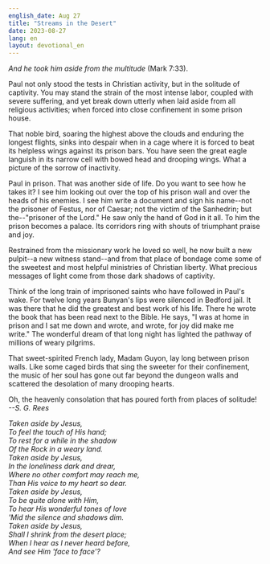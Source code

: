 ```yaml
---
english_date: Aug 27
title: "Streams in the Desert"
date: 2023-08-27
lang: en
layout: devotional_en
---
```





<p><em>And he took him aside from the multitude</em> (Mark 7:33).

</p>

<p>Paul not only stood the tests in Christian activity, but in the solitude of captivity. You may stand the strain of the most intense labor, coupled with severe suffering, and yet break down utterly when laid aside from all religious activities; when forced into close confinement in some prison house.

</p>

<p>That noble bird, soaring the highest above the clouds and enduring the longest flights, sinks into despair when in a cage where it is forced to beat its helpless wings against its prison bars. You have seen the great eagle languish in its narrow cell with bowed head and drooping wings. What a picture of the sorrow of inactivity.

</p>

<p>Paul in prison. That was another side of life. Do you want to see how he takes it? I see him looking out over the top of his prison wall and over the heads of his enemies. I see him write a document and sign his name--not the prisoner of Festus, nor of Caesar; not the victim of the Sanhedrin; but the--"prisoner of the Lord." He saw only the hand of God in it all. To him the prison becomes a palace. Its corridors ring with shouts of triumphant praise and joy.

</p>

<p>Restrained from the missionary work he loved so well, he now built a new pulpit--a new witness stand--and from that place of bondage come some of the sweetest and most helpful ministries of Christian liberty. What precious messages of light come from those dark shadows of captivity.

</p>

<p>Think of the long train of imprisoned saints who have followed in Paul's wake. For twelve long years Bunyan's lips were silenced in Bedford jail. It was there that he did the greatest and best work of his life. There he wrote the book that has been read next to the Bible. He says, "I was at home in prison and I sat me down and wrote, and wrote, for joy did make me write." The wonderful dream of that long night has lighted the pathway of millions of weary pilgrims.

</p>

<p>That sweet-spirited French lady, Madam Guyon, lay long between prison walls. Like some caged birds that sing the sweeter for their confinement, the music of her soul has gone out far beyond the dungeon walls and scattered the desolation of many drooping hearts.

</p>

<p>Oh, the heavenly consolation that has poured forth from places of solitude!<br/> <em>--S. G. Rees</em>

</p>

<p><em>Taken aside by Jesus,<br/> To feel the touch of His hand;<br/> To rest for a while in the shadow<br/> Of the Rock in a weary land.<br/> Taken aside by Jesus,<br/> In the loneliness dark and drear,<br/> Where no other comfort may reach me,<br/> Than His voice to my heart so dear.<br/> Taken aside by Jesus,<br/> To be quite alone with Him,<br/> To hear His wonderful tones of love<br/> 'Mid the silence and shadows dim.<br/> Taken aside by Jesus,<br/> Shall I shrink from the desert place;<br/> When I hear as I never heard before,<br/> And see Him 'face to face'?</em>

</p>

<p></p>